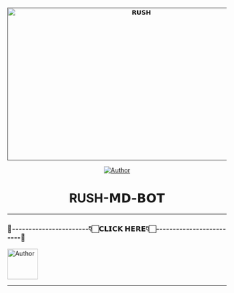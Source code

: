  <p align="center">  
  <a href="">
    <img alt="𝗥𝗨𝗦𝗛" width="600" height="350" src="https://telegra.ph/file/261d4d2664d35a452e57a.jpg">
  </a>
</p>



<p align="center">
<a href="https://github.com/RUSH-GDS/THE-RUSH"><img title="Author" src="https://telegra.ph/file/956b3141999d8c79fd826.jpg/THE RUSH BOT-black?style=for-the-badge&logo=github"></a>
<p/>


 
 <h1 align="center">RUSH-𝗠𝗗-𝗕𝗢𝗧</h1>

****


### 💌-----------------------👇🏻𝗖𝗟𝗜𝗖𝗞 𝗛𝗘𝗥𝗘👇🏻-------------------------💌


<p align="left">
<a href="https://gd-sdeploy.vercel.app/PRINCE-MD-WEB-main/projects/index.html"><img height= "70" title="Author" src="https://img.shields.io/badge/𝗥𝗨𝗦𝗛 𝗕𝗢𝗧 𝗔𝗟𝗟 𝗗𝗘𝗣𝗟𝗢𝗬𝗠𝗘𝗡𝗧𝗦-032B44?style=for-the-badge&logo=vercel"></a>
<p/>


****





